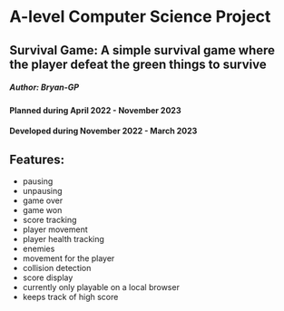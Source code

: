# A-level Computer Science Project
## **Survival Game**: A simple survival game where the player defeat the green things to survive
##### Author: Bryan-GP
#### Planned during April 2022 - November 2023
#### Developed during November 2022 - March 2023

## Features:
- pausing
- unpausing
- game over
- game won
- score tracking
- player movement
- player health tracking
- enemies 
- movement for the player
- collision detection
- score display
- currently only playable on a local browser
- keeps track of high score

